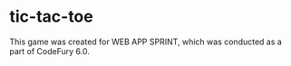 # tic-tac-toe

This game was created for WEB APP SPRINT, which was conducted as a part of CodeFury 6.0.
